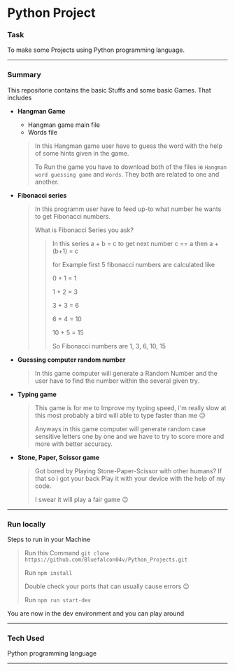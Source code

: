 # Python Project

### Task
To make some Projects using Python programming language. 

----

### Summary
This repositorie contains the basic Stuffs and some basic Games. That includes 
- **Hangman Game**
  - Hangman game main file
  - Words file
  >
  > In this Hangman game user have to guess the word with the help of some hints given in the game. 
  > 
  > To Run the game you have to download both of the files ie `Hangman word guessing game` and `Words`. They both are related to one and another.

- **Fibonacci series**
  > In this programm user have to feed up-to what number he wants to get Fibonacci numbers. 
  > 
  > What is Fibonacci Series you ask?
  >  > In this series a + b = c to get next number c == a then a + (b+1) = c 
  >  > 
  >  > for Example first 5 fibonacci numbers are calculated like 
  >  > 
  >  > 0 + 1 = 1 
  >  > 
  >  > 1 + 2 = 3
  >  > 
  >  > 3 + 3 = 6
  >  > 
  >  > 6 + 4 = 10
  >  > 
  >  > 10 + 5 = 15 
  >  > 
  >  > So Fibonacci numbers are 1, 3, 6, 10, 15
   
- **Guessing computer random number**
  > In this game computer will generate a Random Number and the user have to find the number within the several given try. 
  
- **Typing game**
  > This game is for me to Improve my typing speed, i'm really slow at this most probably a bird will able to type faster than me 😥
  > 
  > Anyways in this game computer will generate random case sensitive letters one by one and we have to try to score more and more with better accuracy. 
- **Stone, Paper, Scissor game**
  > Got bored by Playing Stone-Paper-Scissor with other humans? If that so i got your back Play it with your device with the help of my code. 
  > 
  > I swear it will play a fair game 😉
***

### Run locally
Steps to run in your Machine
> Run this Command `git clone https://github.com/Bluefalcon04v/Python_Projects.git`
> 
> Run `npm install` 
> 
> Double check your ports that can usually cause errors 😉
> 
> Run `npm run start-dev`
>
You are now in the dev environment and you can play around

---

### Tech Used
Python programming language
***
